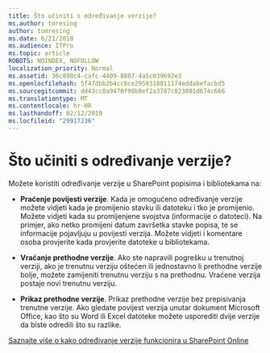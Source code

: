 ```yaml
---
title: Što učiniti s određivanje verzije?
ms.author: toresing
author: tomresing
ms.date: 6/21/2018
ms.audience: ITPro
ms.topic: article
ROBOTS: NOINDEX, NOFOLLOW
localization_priority: Normal
ms.assetid: 36c890c4-cafc-4409-8887-4a5c039692e3
ms.openlocfilehash: 5f47dbb2b4cc8ce2959318011174eddabefacbd5
ms.sourcegitcommit: dd43cc0a9470f98b8ef2a3787c823801d674c666
ms.translationtype: MT
ms.contentlocale: hr-HR
ms.lasthandoff: 02/12/2019
ms.locfileid: "29917236"
---
```

# <a name="what-can-i-do-with-versioning"></a>Što učiniti s određivanje verzije?

Možete koristiti određivanje verzije u SharePoint popisima i bibliotekama na:
  
- **Praćenje povijesti verzije**. Kada je omogućeno određivanje verzije možete vidjeti kada je promijenio stavku ili datoteku i tko je promijenio. Možete vidjeti kada su promijenjene svojstva (informacije o datoteci). Na primjer, ako netko promijeni datum završetka stavke popisa, te se informacije pojavljuju u povijesti verzija. Možete vidjeti i komentare osoba provjerite kada provjerite datoteke u bibliotekama. 
    
- **Vraćanje prethodne verzije**. Ako ste napravili pogrešku u trenutnoj verziji, ako je trenutnu verziju oštećen ili jednostavno li prethodne verzije bolje, možete zamijeniti trenutnu verziju s na prethodnu. Vraćene verzija postaje novi trenutnu verziju. 
    
- **Prikaz prethodne verzije**. Prikaz prethodne verzije bez prepisivanja trenutne verzije. Ako gledate povijest verzija unutar dokument Microsoft Office, kao što su Word ili Excel datoteke možete usporediti dvije verzije da biste odredili što su razlike. 
    
[Saznajte više o kako određivanje verzije funkcionira u SharePoint Online](https://go.microsoft.com/fwlink/?linkid=875710)
  

